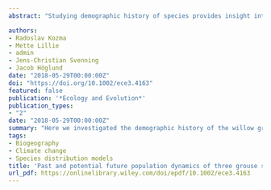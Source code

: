 ```yaml
---
abstract: "Studying demographic history of species provides insight into how the past has shaped the current levels of overall biodiversity and genetic composition of species, but also how these species may react to future perturbations. Here we investigated the demographic history of the willow grouse (Lagopus lagopus), rock ptarmigan (Lagopus muta), and black grouse (Tetrao tetrix) through the Late Pleistocene using two complementary methods and whole genome data. Species distribution modeling (SDM) allowed us to estimate the total range size during the Last Interglacial (LIG) and Last Glacial Maximum (LGM) as well as to indicate potential population subdivisions. Pairwise Sequentially Markovian Coalescent (PSMC) allowed us to assess fluctuations in effective population size across the same period. Additionally, we used SDM to forecast the effect of future climate change on the three species over the next 50 years. We found that SDM predicts the largest range size for the cold‐adapted willow grouse and rock ptarmigan during the LGM. PSMC captured intraspecific population dynamics within the last glacial period, such that the willow grouse and rock ptarmigan showed multiple bottlenecks signifying recolonization events following the termination of the LGM. We also see signals of population subdivision during the last glacial period in the black grouse, but more data are needed to strengthen this hypothesis. All three species are likely to experience range contractions under future warming, with the strongest effect on willow grouse and rock ptarmigan due to their limited potential for northward expansion. Overall, by combining these two modeling approaches, we have provided a multifaceted examination of the biogeography of these species and how they have responded to climate change in the past. These results help us understand how cold‐adapted species may respond to future climate changes."

authors:
- Radoslav Kozma
- Mette Lillie
- admin
- Jens-Christian Svenning
- Jacob Höglund
date: "2018-05-29T00:00:00Z"
doi: "https://doi.org/10.1002/ece3.4163"
featured: false
publication: '*Ecology and Evolution*'
publication_types:
- "2"
date: "2018-05-29T00:00:00Z"
summary: "Here we investigated the demographic history of the willow grouse (Lagopus lagopus), rock ptarmigan (Lagopus muta), and black grouse (Tetrao tetrix) through the Late Pleistocene using two complementary methods and whole genome data. Species distribution modeling (SDM) allowed us to estimate the total range size during the Last Interglacial (LIG) and Last Glacial Maximum (LGM) as well as to indicate potential population subdivisions."
tags:
- Biogeography
- Climate change
- Species distribution models
title: 'Past and potential future population dynamics of three grouse species using ecological and whole genome coalescent modeling'
url_pdf: https://onlinelibrary.wiley.com/doi/epdf/10.1002/ece3.4163
---
```



